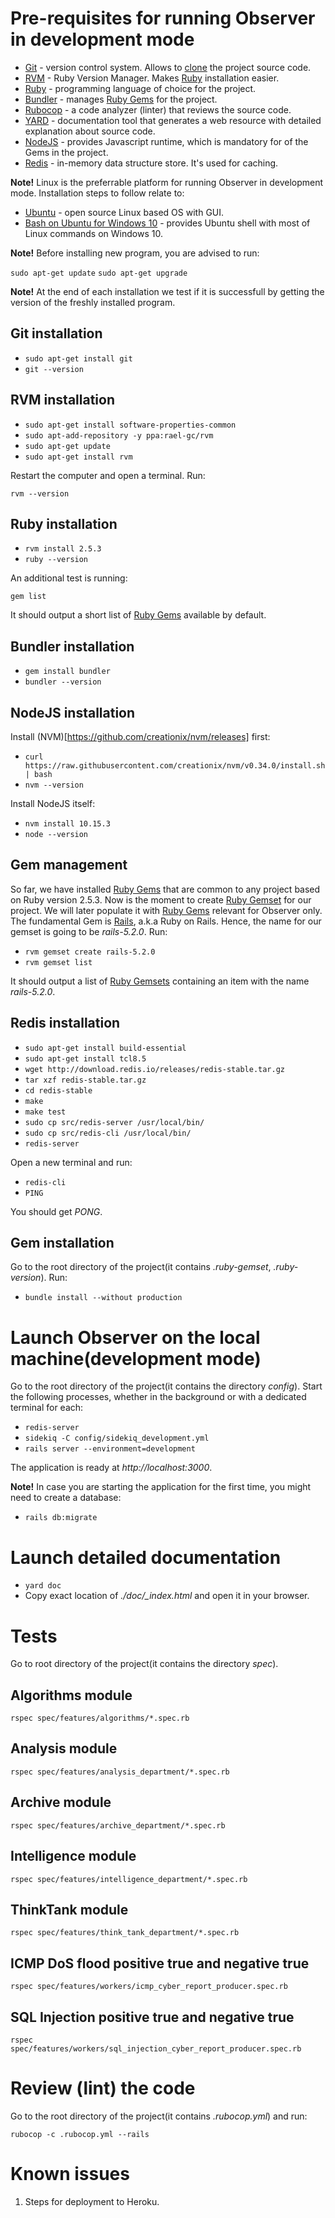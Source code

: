 # Pre-requisites for running Observer in development mode
* [Git](https://git-scm.com/) - version control system. Allows to [clone](https://git-scm.com/docs/git-clone) the project source code.
* [RVM](https://rvm.io/) - Ruby Version Manager. Makes [Ruby](https://www.ruby-lang.org/en/) installation easier.
* [Ruby](https://www.ruby-lang.org/en/) - programming language of choice for the project.
* [Bundler](https://bundler.io/) - manages [Ruby Gems](https://rubygems.org/gems) for the project.
* [Rubocop](https://github.com/rubocop-hq/rubocop) - a code analyzer (linter) that reviews the source code.
* [YARD](https://yardoc.org/) - documentation tool that generates a web resource with detailed explanation about source code.
* [NodeJS](https://nodejs.org/en/) - provides Javascript runtime, which is mandatory for of the Gems in the project.
* [Redis](https://redis.io/) - in-memory data structure store. It's used for caching.

**Note!** Linux is the preferrable platform for running Observer in development mode. Installation steps to follow relate to:

* [Ubuntu](https://www.ubuntu.com/download/desktop) - open source Linux based OS with GUI.
* [Bash on Ubuntu for Windows 10](https://www.windowscentral.com/how-install-bash-shell-command-line-windows-10) - provides Ubuntu shell with most of Linux commands on Windows 10.

**Note!** Before installing new program, you are advised to run:

`sudo apt-get update`
`sudo apt-get upgrade`

**Note!** At the end of each installation we test if it is successfull by getting the version of the freshly installed program.

## Git installation
* `sudo apt-get install git`
* `git --version`

## RVM installation
* `sudo apt-get install software-properties-common`
* `sudo apt-add-repository -y ppa:rael-gc/rvm`
* `sudo apt-get update`
* `sudo apt-get install rvm`

Restart the computer and open a terminal. Run:

`rvm --version`

## Ruby installation
* `rvm install 2.5.3`
* `ruby --version`

An additional test is running:

`gem list`

It should output a short list of [Ruby Gems](https://rubygems.org/gems) available by default.

## Bundler installation
* `gem install bundler`
* `bundler --version`

## NodeJS installation
Install (NVM)[https://github.com/creationix/nvm/releases] first:

* `curl https://raw.githubusercontent.com/creationix/nvm/v0.34.0/install.sh | bash`
* `nvm --version`

Install NodeJS itself:

* `nvm install 10.15.3`
* `node --version`

## Gem management
So far, we have installed [Ruby Gems](https://rubygems.org/gems) that are common to any project based on Ruby version 2.5.3.
Now is the moment to create [Ruby Gemset](https://rvm.io/gemsets/basics) for our project.
We will later populate it with [Ruby Gems](https://rubygems.org/gems) relevant for Observer only.
The fundamental Gem is [Rails](https://rubygems.org/gems/rails/versions/5.0.0), a.k.a Ruby on Rails. Hence, the name for our gemset is going to be *rails-5.2.0*. Run:

* `rvm gemset create rails-5.2.0`
* `rvm gemset list`

It should output a list of [Ruby Gemsets](https://rvm.io/gemsets/basics) containing an item with the name *rails-5.2.0*.

## Redis installation
* `sudo apt-get install build-essential`
* `sudo apt-get install tcl8.5`
* `wget http://download.redis.io/releases/redis-stable.tar.gz`
* `tar xzf redis-stable.tar.gz`
* `cd redis-stable`
* `make`
* `make test`
* `sudo cp src/redis-server /usr/local/bin/`
* `sudo cp src/redis-cli /usr/local/bin/`
* `redis-server`

Open a new terminal and run:
* `redis-cli`
* `PING`

You should get *PONG*.

## Gem installation
Go to the root directory of the project(it contains *.ruby-gemset*, *.ruby-version*). Run:

* `bundle install --without production`

# Launch Observer on the local machine(development mode)
Go to the root directory of the project(it contains the directory *config*).
Start the following processes, whether in the background or with a dedicated terminal for each:

* `redis-server`
* `sidekiq -C config/sidekiq_development.yml`
* `rails server --environment=development`

The application is ready at *http://localhost:3000*.

**Note!** In case you are starting the application for the first time, you might need to create a database:
* `rails db:migrate`

# Launch detailed documentation
* `yard doc`
* Copy exact location of *./doc/_index.html* and open it in your browser.

# Tests
Go to root directory of the project(it contains the directory *spec*).

## Algorithms module
`rspec spec/features/algorithms/*.spec.rb`
## Analysis module
`rspec spec/features/analysis_department/*.spec.rb`
## Archive module
`rspec spec/features/archive_department/*.spec.rb`
## Intelligence module
`rspec spec/features/intelligence_department/*.spec.rb`
## ThinkTank module
`rspec spec/features/think_tank_department/*.spec.rb`
## ICMP DoS flood positive true and negative true
`rspec spec/features/workers/icmp_cyber_report_producer.spec.rb`
## SQL Injection positive true and negative true
`rspec spec/features/workers/sql_injection_cyber_report_producer.spec.rb`

# Review (lint) the code
Go to the root directory of the project(it contains *.rubocop.yml*) and run: 

`rubocop -c .rubocop.yml --rails`

# Known issues
  1. Steps for deployment to Heroku.
